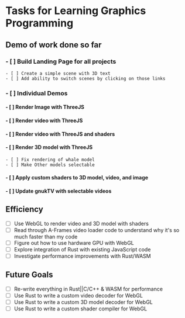 # Tasks for Learning Graphics Programming

## Demo of work done so far

### - [ ] Build Landing Page for all projects

    - [ ] Create a simple scene with 3D text
    - [ ] Add ability to switch scenes by clicking on those links

### - [ ] Individual Demos

#### - [ ] Render Image with ThreeJS

#### - [ ] Render video with ThreeJS

#### - [ ] Render video with ThreeJS and shaders

#### - [ ] Render 3D model with ThreeJS

    - [ ] Fix rendering of whale model
    - [ ] Make Other models selectable

#### - [ ] Apply custom shaders to 3D model, video, and image

#### - [ ] Update gnukTV with selectable videos

## Efficiency

- [ ] Use WebGL to render video and 3D model with shaders
- [ ] Read through A-Frames video loader code to understand why it's so much faster than my code
- [ ] Figure out how to use hardware GPU with WebGL
- [ ] Explore integration of Rust with existing JavaScript code
- [ ] Investigate performance improvements with Rust/WASM

## Future Goals

- [ ] Re-write everything in Rust||C/C++ & WASM for performance
- [ ] Use Rust to write a custom video decoder for WebGL
- [ ] Use Rust to write a custom 3D model decoder for WebGL
- [ ] Use Rust to write a custom shader compiler for WebGL
